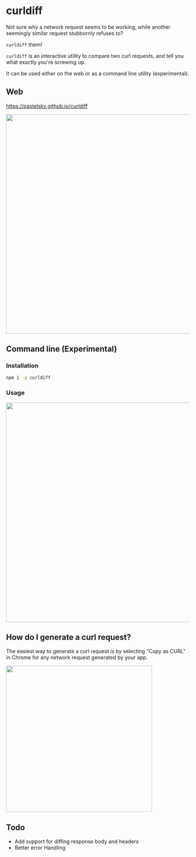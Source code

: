 # curldiff
Not sure why a network request seems to be working, while another seemingly similar request stubbornly refuses to? 

`curldiff` them!

`curldiff` is an interactive utility to compare two curl requests, and tell you what exactly you're screwing up.

It can be used either on the web or as a command line utility (experimental).

## Web
https://pastelsky.github.io/curldiff

<img width="600" src="https://raw.githubusercontent.com/pastelsky/curldiff/master/www/public/curldiff-web.png" />

## Command line (Experimental)

### Installation
```bash
npm i -g curldiff
```

### Usage 
<img width="600" src="https://raw.githubusercontent.com/pastelsky/curldiff/master/www/public/curldiff-cli.png" />

## How do I generate a curl request?
The easiest way to generate a curl request is by selecting "Copy as CURL" in Chrome
for any network request generated by your app.

<img width="400" src="https://raw.githubusercontent.com/pastelsky/curldiff/master/www/public/copy-as-curl.png" />

## Todo
- Add support for diffing response body and headers
- Better error Handling
